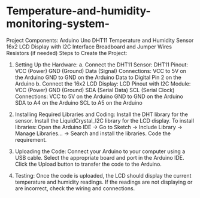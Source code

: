 # Temperature-and-humidity-monitoring-system-

Project Components:
Arduino Uno
DHT11 Temperature and Humidity Sensor
16x2 LCD Display with I2C Interface
Breadboard and Jumper Wires
Resistors (if needed)
Steps to Create the Project:
1. Setting Up the Hardware:
a. Connect the DHT11 Sensor:
DHT11 Pinout:
VCC (Power)
GND (Ground)
Data (Signal)
Connections:
VCC to 5V on the Arduino
GND to GND on the Arduino
Data to Digital Pin 2 on the Arduino
b. Connect the 16x2 LCD Display:
LCD Pinout with I2C Module:
VCC (Power)
GND (Ground)
SDA (Serial Data)
SCL (Serial Clock)
Connections:
VCC to 5V on the Arduino
GND to GND on the Arduino
SDA to A4 on the Arduino
SCL to A5 on the Arduino

3. Installing Required Libraries and Coding:
Install the DHT library for the sensor.
Install the LiquidCrystal_I2C library for the LCD display.
To install libraries: Open the Arduino IDE -> Go to Sketch -> Include Library -> Manage Libraries... -> Search and install the libraries.
Code the requirement.

5. Uploading the Code:
Connect your Arduino to your computer using a USB cable.
Select the appropriate board and port in the Arduino IDE.
Click the Upload button to transfer the code to the Arduino.
6. Testing:
Once the code is uploaded, the LCD should display the current temperature and humidity readings.
If the readings are not displaying or are incorrect, check the wiring and connections.
